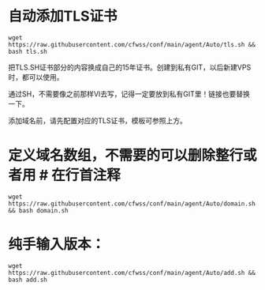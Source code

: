 # 自动添加TLS证书

    wget https://raw.githubusercontent.com/cfwss/conf/main/agent/Auto/tls.sh && bash tls.sh

把TLS.SH证书部分的内容换成自己的15年证书。创建到私有GIT，以后新建VPS时，都可以使用。

通过SH，不需要像之前那样VI去写，记得一定要放到私有GIT里！链接也要替换一下。

添加域名前，请先配置对应的TLS证书，模板可参照上方。

# 定义域名数组，不需要的可以删除整行或者用 # 在行首注释

    wget https://raw.githubusercontent.com/cfwss/conf/main/agent/Auto/domain.sh && bash domain.sh

# 纯手输入版本：

    wget https://raw.githubusercontent.com/cfwss/conf/main/agent/Auto/add.sh && bash add.sh
